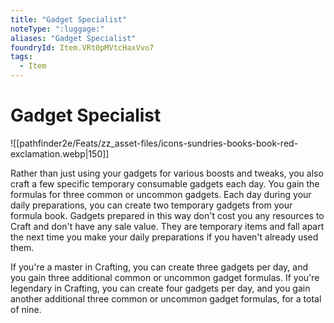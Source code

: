 ```yaml
---
title: "Gadget Specialist"
noteType: ":luggage:"
aliases: "Gadget Specialist"
foundryId: Item.VRt0pMVtcHaxVvo7
tags:
  - Item
---
```


# Gadget Specialist
![[pathfinder2e/Feats/zz_asset-files/icons-sundries-books-book-red-exclamation.webp|150]]

Rather than just using your gadgets for various boosts and tweaks, you also craft a few specific temporary consumable gadgets each day. You gain the formulas for three common or uncommon gadgets. Each day during your daily preparations, you can create two temporary gadgets from your formula book. Gadgets prepared in this way don't cost you any resources to Craft and don't have any sale value. They are temporary items and fall apart the next time you make your daily preparations if you haven't already used them.

If you're a master in Crafting, you can create three gadgets per day, and you gain three additional common or uncommon gadget formulas. If you're legendary in Crafting, you can create four gadgets per day, and you gain another additional three common or uncommon gadget formulas, for a total of nine.
